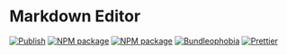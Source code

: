 # Markdown Editor

[![Publish](https://github.com/tssapp/markdown-editor/actions/workflows/publish.yml/badge.svg)](https://github.com/tssapp/markdown-editor/actions/workflows/publish.yml)
[![NPM package](https://badge.fury.io/js/%40tssbpchannel%2Fmarkdown-editor.svg)](https://www.npmjs.com/package/@tssbpchannel/markdown-editor)
[![NPM package](https://img.shields.io/npm/v/@tssbpchannel/markdown-editor.svg)](https://www.npmjs.com/package/@tssbpchannel/markdown-editor)
[![Bundleophobia](https://badgen.net/bundlephobia/min/@tssbpchannel/markdown-editor)](https://bundlephobia.com/result?p=@tssbpchannel/markdown-editor)
[![Prettier](https://img.shields.io/badge/code_style-prettier-ff69b4.svg)](https://prettier.io/)
